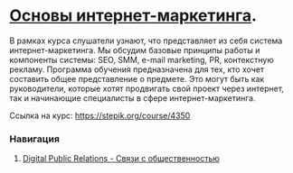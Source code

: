 # [Основы интернет-маркетинга](https://stepik.org/course/4350).

В рамках курса слушатели узнают, что представляет из себя система интернет-маркетинга. Мы обсудим базовые принципы работы и компоненты системы: SEO, SMM, e-mail marketing, PR, контекстную рекламу. Программа обучения предназначена для тех, кто хочет составить общее представление о предмете. Это могут быть как руководители, которые хотят продвигать свой проект через интернет, так и начинающие специалисты в сфере интернет-маркетинга.

Ссылка на курс: https://stepik.org/course/4350

### Навигация
<ol>
  <li><a href="">Digital Public Relations - Связи с общественностью</a></li>
</ol>
